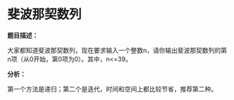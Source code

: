 # 斐波那契数列

**题目描述：**

大家都知道斐波那契数列，现在要求输入一个整数n，请你输出斐波那契数列的第n项（从0开始，第0项为0）。其中，n<=39。

**分析：**

第一个方法是递归；第二个是迭代，时间和空间上都比较节省，推荐第二种。